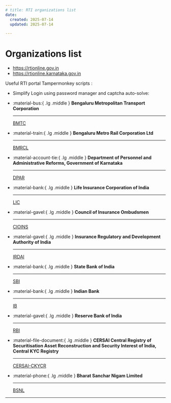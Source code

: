 ```yaml
---
# title: RTI organizations list
date:
  created: 2025-07-14
  updated: 2025-07-14

---
```


# Organizations list

- <https://rtionline.gov.in>
- <https://rtionline.karnataka.gov.in>

Useful RTI portal Tampermonkey scripts :

- Simplify Login using password manager and captcha auto-solve:

<div class="grid cards" markdown>

- :material-bus:{ .lg .middle } __Bengaluru Metropolitan Transport Corporation__

    ---

    [BMTC](posts/bmtc.md)

- :material-train:{ .lg .middle } __Bengaluru Metro Rail Corporation Ltd__

    ---

    [BMRCL](posts/bmrcl.md)

- :material-account-tie:{ .lg .middle } __Department of Personnel and Administrative Reforms, Government of Karnataka__

    ---

    [DPAR](posts/dpar.md)

- :material-bank:{ .lg .middle } __Life Insurance Corporation of India__

    ---

    [LIC](posts/lic.md)

- :material-gavel:{ .lg .middle } __Council of Insurance Ombudsmen__

    ---

    [CIOINS](posts/cioins.md)

- :material-gavel:{ .lg .middle } __Insurance Regulatory and Development Authority of India__

    ---

    [IRDAI](posts/irdai.md)

- :material-bank:{ .lg .middle } __State Bank of India__

    ---

    [SBI](posts/sbi.md)

- :material-bank:{ .lg .middle } __Indian Bank__

    ---

    [IB](posts/ib.md)

- :material-gavel:{ .lg .middle } __Reserve Bank of India__

    ---

    [RBI](posts/rbi.md)

- :material-file-document:{ .lg .middle } __CERSAI Central Registry of Securitisation Asset Reconstruction and Security Interest of India, Central KYC Registry__

    ---

    [CERSAI-CKYCR](posts/cersai.md)

- :material-phone:{ .lg .middle } __Bharat Sanchar Nigam Limited__

    ---

    [BSNL](posts/bsnl.md)

</div>

-----------
